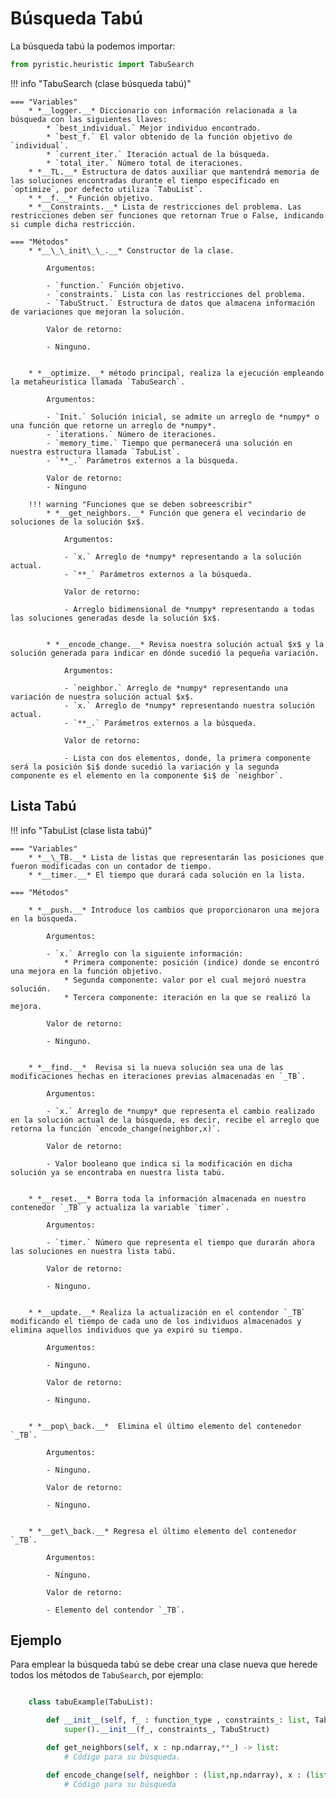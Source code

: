 # Búsqueda Tabú

La búsqueda tabú la podemos importar:
```python
from pyristic.heuristic import TabuSearch
```


!!! info "TabuSearch (clase búsqueda tabú)"

    === "Variables"
        * *__logger.__* Diccionario con información relacionada a la búsqueda con las siguientes llaves:
            * `best_individual.` Mejor individuo encontrado.
            * `best_f.` El valor obtenido de la función objetivo de `individual`.
            * `current_iter.` Iteración actual de la búsqueda.
            * `total_iter.` Número total de iteraciones.
        * *__TL.__* Estructura de datos auxiliar que mantendrá memoria de las soluciones encontradas durante el tiempo especificado en `optimize`, por defecto utiliza `TabuList`.
        * *__f.__* Función objetivo.
        * *__Constraints.__* Lista de restricciones del problema. Las restricciones deben ser funciones que retornan True o False, indicando si cumple dicha restricción.

    === "Métodos"
        * *__\_\_init\_\_.__* Constructor de la clase.

            Argumentos:

            - `function.` Función objetivo.
            - `constraints.` Lista con las restricciones del problema.
            - `TabuStruct.` Estructura de datos que almacena información de variaciones que mejoran la solución.
            
            Valor de retorno:

            - Ninguno.


        * *__optimize.__* método principal, realiza la ejecución empleando la metaheurística llamada `TabuSearch`.

            Argumentos:
            
            - `Init.` Solución inicial, se admite un arreglo de *numpy* o una función que retorne un arreglo de *numpy*.
            - `iterations.` Número de iteraciones.
            - `memory_time.` Tiempo que permanecerá una solución en nuestra estructura llamada `TabuList`.
            - `**_.` Parámetros externos a la búsqueda.
                
            Valor de retorno:
            - Ninguno

        !!! warning "Funciones que se deben sobreescribir"
            * *__get_neighbors.__* Función que genera el vecindario de soluciones de la solución $x$.

                Argumentos:

                - `x.` Arreglo de *numpy* representando a la solución actual.
                - `**_` Parámetros externos a la búsqueda.
                    
                Valor de retorno:

                - Arreglo bidimensional de *numpy* representando a todas las soluciones generadas desde la solución $x$.
                

            * *__encode_change.__* Revisa nuestra solución actual $x$ y la solución generada para indicar en dónde sucedió la pequeña variación. 

                Argumentos:

                - `neighbor.` Arreglo de *numpy* representando una variación de nuestra solución actual $x$.
                - `x.` Arreglo de *numpy* representando nuestra solución actual.
                - `**_.` Parámetros externos a la búsqueda.
                
                Valor de retorno:
                    
                - Lista con dos elementos, donde, la primera componente será la posición $i$ donde sucedió la variación y la segunda componente es el elemento en la componente $i$ de `neighbor`.

## Lista Tabú

!!! info "TabuList (clase lista tabú)"

    === "Variables"
        * *__\_TB.__* Lista de listas que representarán las posiciones que fueron modificadas con un contador de tiempo.
        * *__timer.__* El tiempo que durará cada solución en la lista.

    === "Métodos"

        * *__push.__* Introduce los cambios que proporcionaron una mejora en la búsqueda.
        
            Argumentos:
            
            - `x.` Arreglo con la siguiente información: 
                * Primera componente: posición (indice) donde se encontró una mejora en la función objetivo.
                * Segunda componente: valor por el cual mejoró nuestra solución.
                * Tercera componente: iteración en la que se realizó la mejora.
        
            Valor de retorno:
            
            - Ninguno.
        
        
        * *__find.__*  Revisa si la nueva solución sea una de las modificaciones hechas en iteraciones previas almacenadas en `_TB`. 
        
            Argumentos:
        
            - `x.` Arreglo de *numpy* que representa el cambio realizado en la solución actual de la búsqueda, es decir, recibe el arreglo que retorna la función `encode_change(neighbor,x)`.  
        
            Valor de retorno:
        
            - Valor booleano que indica si la modificación en dicha solución ya se encontraba en nuestra lista tabú. 
        
        
        * *__reset.__* Borra toda la información almacenada en nuestro contenedor `_TB` y actualiza la variable `timer`.

            Argumentos:
        
            - `timer.` Número que representa el tiempo que durarán ahora las soluciones en nuestra lista tabú.
        
            Valor de retorno:
            
            - Ninguno.
        
        
        * *__update.__* Realiza la actualización en el contendor `_TB` modificando el tiempo de cada uno de los individuos almacenados y elimina aquellos individuos que ya expiró su tiempo. 

            Argumentos:
            
            - Ninguno.
        
            Valor de retorno:
            
            - Ninguno.
        
        
        * *__pop\_back.__*  Elimina el último elemento del contenedor `_TB`.

            Argumentos:
        
            - Ninguno.
        
            Valor de retorno:
            
            - Ninguno.
        
        
        * *__get\_back.__* Regresa el último elemento del contenedor `_TB`.

            Argumentos:
            
            - Ninguno.
            
            Valor de retorno:
            
            - Elemento del contendor `_TB`.


## Ejemplo 
Para emplear la búsqueda tabú se debe crear una clase nueva que herede todos los métodos de `TabuSearch`, por ejemplo:

```python

    class tabuExample(TabuList):

        def __init__(self, f_ : function_type , constraints_: list, TabuStruct_):
            super().__init__(f_, constraints_, TabuStruct)

        def get_neighbors(self, x : np.ndarray,**_) -> list:
            # Código para su búsqueda.

        def encode_change(self, neighbor : (list,np.ndarray), x : (list,np.ndarray),**_) -> list:
            # Código para su búsqueda

```